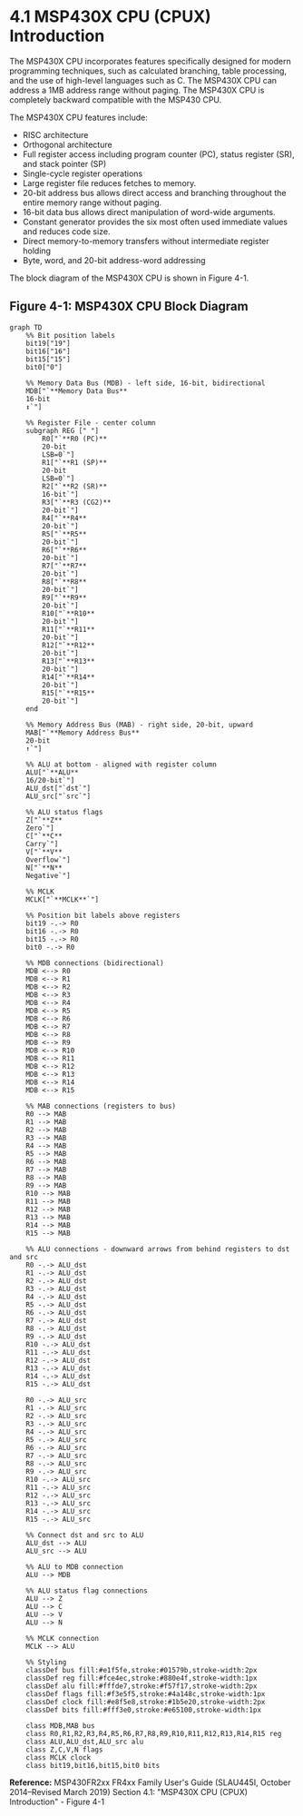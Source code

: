 # 4.1 MSP430X CPU (CPUX) Introduction

The MSP430X CPU incorporates features specifically designed for modern programming techniques, such as calculated
branching, table processing, and the use of high-level languages such as C. The MSP430X CPU can address a 1MB
address range without paging. The MSP430X CPU is completely backward compatible with the MSP430 CPU.

The MSP430X CPU features include:

- RISC architecture
- Orthogonal architecture
- Full register access including program counter (PC), status register (SR), and stack pointer (SP)
- Single-cycle register operations
- Large register file reduces fetches to memory.
- 20-bit address bus allows direct access and branching throughout the entire memory range without paging.
- 16-bit data bus allows direct manipulation of word-wide arguments.
- Constant generator provides the six most often used immediate values and reduces code size.
- Direct memory-to-memory transfers without intermediate register holding
- Byte, word, and 20-bit address-word addressing

The block diagram of the MSP430X CPU is shown in Figure 4-1.

## Figure 4-1: MSP430X CPU Block Diagram

```mermaid
graph TD
    %% Bit position labels
    bit19["19"]
    bit16["16"]
    bit15["15"]
    bit0["0"]

    %% Memory Data Bus (MDB) - left side, 16-bit, bidirectional
    MDB["`**Memory Data Bus**
    16-bit
    ↕`"]

    %% Register File - center column
    subgraph REG [" "]
        R0["`**R0 (PC)**
        20-bit
        LSB=0`"]
        R1["`**R1 (SP)**
        20-bit
        LSB=0`"]
        R2["`**R2 (SR)**
        16-bit`"]
        R3["`**R3 (CG2)**
        20-bit`"]
        R4["`**R4**
        20-bit`"]
        R5["`**R5**
        20-bit`"]
        R6["`**R6**
        20-bit`"]
        R7["`**R7**
        20-bit`"]
        R8["`**R8**
        20-bit`"]
        R9["`**R9**
        20-bit`"]
        R10["`**R10**
        20-bit`"]
        R11["`**R11**
        20-bit`"]
        R12["`**R12**
        20-bit`"]
        R13["`**R13**
        20-bit`"]
        R14["`**R14**
        20-bit`"]
        R15["`**R15**
        20-bit`"]
    end

    %% Memory Address Bus (MAB) - right side, 20-bit, upward
    MAB["`**Memory Address Bus**
    20-bit
    ↑`"]

    %% ALU at bottom - aligned with register column
    ALU["`**ALU**
    16/20-bit`"]
    ALU_dst["`dst`"]
    ALU_src["`src`"]

    %% ALU status flags
    Z["`**Z**
    Zero`"]
    C["`**C**
    Carry`"]
    V["`**V**
    Overflow`"]
    N["`**N**
    Negative`"]

    %% MCLK
    MCLK["`**MCLK**`"]

    %% Position bit labels above registers
    bit19 -.-> R0
    bit16 -.-> R0
    bit15 -.-> R0
    bit0 -.-> R0

    %% MDB connections (bidirectional)
    MDB <--> R0
    MDB <--> R1
    MDB <--> R2
    MDB <--> R3
    MDB <--> R4
    MDB <--> R5
    MDB <--> R6
    MDB <--> R7
    MDB <--> R8
    MDB <--> R9
    MDB <--> R10
    MDB <--> R11
    MDB <--> R12
    MDB <--> R13
    MDB <--> R14
    MDB <--> R15

    %% MAB connections (registers to bus)
    R0 --> MAB
    R1 --> MAB
    R2 --> MAB
    R3 --> MAB
    R4 --> MAB
    R5 --> MAB
    R6 --> MAB
    R7 --> MAB
    R8 --> MAB
    R9 --> MAB
    R10 --> MAB
    R11 --> MAB
    R12 --> MAB
    R13 --> MAB
    R14 --> MAB
    R15 --> MAB

    %% ALU connections - downward arrows from behind registers to dst and src
    R0 -.-> ALU_dst
    R1 -.-> ALU_dst
    R2 -.-> ALU_dst
    R3 -.-> ALU_dst
    R4 -.-> ALU_dst
    R5 -.-> ALU_dst
    R6 -.-> ALU_dst
    R7 -.-> ALU_dst
    R8 -.-> ALU_dst
    R9 -.-> ALU_dst
    R10 -.-> ALU_dst
    R11 -.-> ALU_dst
    R12 -.-> ALU_dst
    R13 -.-> ALU_dst
    R14 -.-> ALU_dst
    R15 -.-> ALU_dst

    R0 -.-> ALU_src
    R1 -.-> ALU_src
    R2 -.-> ALU_src
    R3 -.-> ALU_src
    R4 -.-> ALU_src
    R5 -.-> ALU_src
    R6 -.-> ALU_src
    R7 -.-> ALU_src
    R8 -.-> ALU_src
    R9 -.-> ALU_src
    R10 -.-> ALU_src
    R11 -.-> ALU_src
    R12 -.-> ALU_src
    R13 -.-> ALU_src
    R14 -.-> ALU_src
    R15 -.-> ALU_src

    %% Connect dst and src to ALU
    ALU_dst --> ALU
    ALU_src --> ALU

    %% ALU to MDB connection
    ALU --> MDB

    %% ALU status flag connections
    ALU --> Z
    ALU --> C
    ALU --> V
    ALU --> N

    %% MCLK connection
    MCLK --> ALU

    %% Styling
    classDef bus fill:#e1f5fe,stroke:#01579b,stroke-width:2px
    classDef reg fill:#fce4ec,stroke:#880e4f,stroke-width:1px
    classDef alu fill:#fffde7,stroke:#f57f17,stroke-width:2px
    classDef flags fill:#f3e5f5,stroke:#4a148c,stroke-width:1px
    classDef clock fill:#e8f5e8,stroke:#1b5e20,stroke-width:2px
    classDef bits fill:#fff3e0,stroke:#e65100,stroke-width:1px

    class MDB,MAB bus
    class R0,R1,R2,R3,R4,R5,R6,R7,R8,R9,R10,R11,R12,R13,R14,R15 reg
    class ALU,ALU_dst,ALU_src alu
    class Z,C,V,N flags
    class MCLK clock
    class bit19,bit16,bit15,bit0 bits
```

**Reference:** MSP430FR2xx FR4xx Family User's Guide (SLAU445I, October 2014–Revised March 2019)
Section 4.1: "MSP430X CPU (CPUX) Introduction" - Figure 4-1

